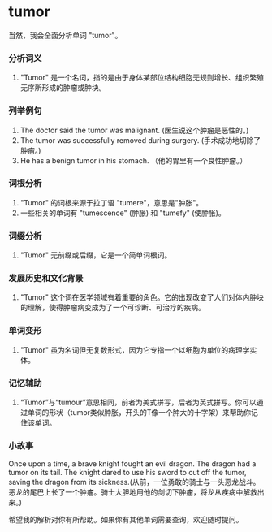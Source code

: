 # tumor

当然，我会全面分析单词 "tumor"。

  

### 分析词义

  

1.  "Tumor" 是一个名词，指的是由于身体某部位结构细胞无规则增长、组织繁殖无序所形成的肿瘤或肿块。

  

### 列举例句

  

1.  The doctor said the tumor was malignant. (医生说这个肿瘤是恶性的。)
2.  The tumor was successfully removed during surgery. (手术成功地切除了肿瘤。)
3.  He has a benign tumor in his stomach. （他的胃里有一个良性肿瘤。）

  

### 词根分析

  

1.  "Tumor" 的词根来源于拉丁语 "tumere"，意思是"肿胀"。
2.  一些相关的单词有 "tumescence" (肿胀) 和 "tumefy" (使肿胀)。

  

### 词缀分析

  

1.  "Tumor" 无前缀或后缀，它是一个简单词根词。

  

### 发展历史和文化背景

  

1.  "Tumor" 这个词在医学领域有着重要的角色。它的出现改变了人们对体内肿块的理解，使得肿瘤病变成为了一个可诊断、可治疗的疾病。

  

### 单词变形

  

1.  "Tumor" 虽为名词但无复数形式，因为它专指一个以细胞为单位的病理学实体。

  

### 记忆辅助

  

1.  “Tumor”与“tumour”意思相同，前者为美式拼写，后者为英式拼写。你可以通过单词的形状（tumor类似肿胀，开头的T像一个肿大的十字架）来帮助你记住该单词。

  

### 小故事

  

Once upon a time, a brave knight fought an evil dragon. The dragon had a tumor on its tail. The knight dared to use his sword to cut off the tumor, saving the dragon from its sickness.(从前，一位勇敢的骑士与一头恶龙战斗。恶龙的尾巴上长了一个肿瘤。骑士大胆地用他的剑切下肿瘤，将龙从疾病中解救出来。)

  

希望我的解析对你有所帮助。如果你有其他单词需要查询，欢迎随时提问。
